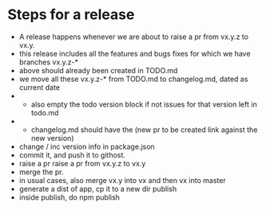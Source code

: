 # Steps for a release
- A release happens whenever we are about to raise a pr from vx.y.z to vx.y.
- this release includes all the features and bugs fixes for which we have branches vx.y.z-*
- above should already been created in TODO.md
- we move all these vx.y.z-* from TODO.md to changelog.md, dated as current date
- - also empty the todo version block if not issues for that version left in todo.md
- - changelog.md should have the (new pr to be created link against the new version)
- change / inc version info in package.json
- commit it, and push it to githost.
- raise a pr raise a pr from vx.y.z to vx.y
- merge the pr.
- in usual cases, also merge vx.y into vx and then vx into master
- generate a dist of app, cp it to a new dir publish
- inside publish, do npm publish
